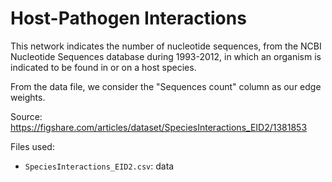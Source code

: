 # Host-Pathogen Interactions

This network indicates the number of nucleotide sequences, from the NCBI Nucleotide Sequences database during 1993-2012, in which an organism is indicated to be found in or on a host species.

From the data file, we consider the "Sequences count" column as our edge weights.

Source: https://figshare.com/articles/dataset/SpeciesInteractions_EID2/1381853

Files used:
- `SpeciesInteractions_EID2.csv`: data

